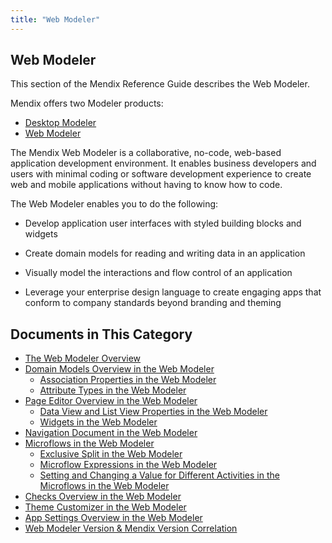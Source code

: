 ```yaml
---
title: "Web Modeler"
---
```


## Web Modeler

This section of the Mendix Reference Guide describes the Web Modeler. 

Mendix offers two Modeler products:

* [Desktop Modeler](../desktop-modeler-overview)
* [Web Modeler](overview-wm)

The Mendix Web Modeler is a collaborative, no-code, web-based application development environment. It enables business developers and users with minimal coding or software development experience to create  web and mobile applications without having to know how to code.

The Web Modeler enables you to do the following: 

* Develop application user interfaces with styled building blocks and widgets

* Create domain models for reading and writing data in an application
* Visually model the interactions and flow control of an application
* Leverage your enterprise design language to create engaging apps that conform to company standards beyond branding and theming 

## Documents in This Category

* [The Web Modeler Overview](overview-wm) 
* [Domain Models Overview in the Web Modeler](domain-models-wm)
  * [Association Properties in the Web Modeler](domain-models-association-properties-wm)
  * [Attribute Types in the Web Modeler](domain-models-attributes-wm)
* [Page Editor Overview in the Web Modeler](page-editor-wm)
  * [Data View and List View Properties in the Web Modeler](page-editor-data-view-list-view-wm)
  * [Widgets in the Web Modeler](page-editor-widgets-wm)
* [Navigation Document in the Web Modeler](navigation-wm)
* [Microflows in the Web Modeler](microflows-wm)
  * [Exclusive Split in the Web Modeler](microflows-exclusive-split-wm)
  * [Microflow Expressions in the Web Modeler](microflows-expressions-wm)
  * [Setting and Changing a Value for Different Activities in the Microflows in the Web Modeler](microflows-setting-and-changing-value-wm)
* [Checks Overview in the Web Modeler](checks-wm)
* [Theme Customizer in the Web Modeler](theme-customizer-wm)
* [App Settings Overview in the Web Modeler](app-settings-wm)
* [Web Modeler Version & Mendix Version Correlation](versions-wm)
